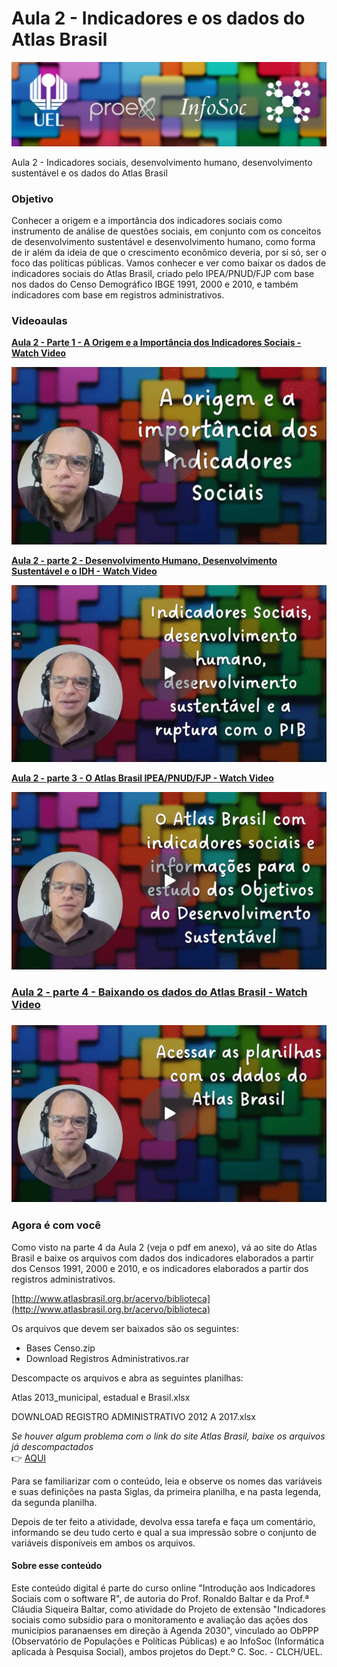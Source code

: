 # Aula 2 - Indicadores e os dados do Atlas Brasil

![](<../.gitbook/assets/0 (4).jpeg>)

Aula 2 - Indicadores sociais, desenvolvimento humano, desenvolvimento sustentável e os dados do Atlas Brasil

### Objetivo <a href="#cdan1i8cqvyd" id="cdan1i8cqvyd"></a>

Conhecer a origem e a importância dos indicadores sociais como instrumento de análise de questões sociais, em conjunto com os conceitos de desenvolvimento sustentável e desenvolvimento humano, como forma de ir além da ideia de que o crescimento econômico deveria, por si só, ser o foco das políticas públicas. Vamos conhecer e ver como baixar os dados de indicadores sociais do Atlas Brasil, criado pelo IPEA/PNUD/FJP com base nos dados do Censo Demográfico IBGE 1991, 2000 e 2010, e também indicadores com base em registros administrativos.

### &#x20;<a href="#fkdc6lsbdp0e" id="fkdc6lsbdp0e"></a>

### Videoaulas <a href="#mka3bqiy47xj" id="mka3bqiy47xj"></a>

[**Aula 2 - Parte 1 - A Origem e a Importância dos Indicadores Sociais - Watch Video**](https://youtu.be/A-xBMjLPhOQ)

[![](<../.gitbook/assets/1 (4).gif>)](https://youtu.be/A-xBMjLPhOQ)

[**Aula 2 - parte 2 - Desenvolvimento Humano, Desenvolvimento Sustentável e o IDH - Watch Video**](https://youtu.be/fkYpgCoRQq0)

[![](<../.gitbook/assets/2 (3).gif>)](https://youtu.be/fkYpgCoRQq0)

[**Aula 2 - parte 3 - O Atlas Brasil IPEA/PNUD/FJP - Watch Video**](https://youtu.be/2_IcBKzgFDQ)

[![](<../.gitbook/assets/3 (2).gif>)](https://youtu.be/2_IcBKzgFDQ)

### [Aula 2 - parte 4 - Baixando os dados do Atlas Brasil - Watch Video](https://youtu.be/b9F77Q_GjLU) <a href="#w01tp26n3s6v" id="w01tp26n3s6v"></a>

### [![](<../.gitbook/assets/4 (2).gif>)](https://youtu.be/b9F77Q_GjLU) <a href="#lcqh8bcta9g5" id="lcqh8bcta9g5"></a>

### &#x20;<a href="#id-6bljzuh224sw" id="id-6bljzuh224sw"></a>

### **Agora é com você** <a href="#h6oin54g32rd" id="h6oin54g32rd"></a>

Como visto na parte 4 da Aula 2 (veja o pdf em anexo), vá ao site do Atlas Brasil e baixe os arquivos com dados dos indicadores elaborados a partir dos Censos 1991, 2000 e 2010, e os indicadores elaborados a partir dos registros administrativos.

[http://www.atlasbrasil.org.br/acervo/biblioteca](http://www.atlasbrasil.org.br/acervo/biblioteca)

Os arquivos que devem ser baixados são os seguintes:

* Bases Censo.zip
* Download Registros Administrativos.rar

Descompacte os arquivos e abra as seguintes planilhas:

Atlas 2013\_municipal, estadual e Brasil.xlsx

DOWNLOAD REGISTRO ADMINISTRATIVO 2012 A 2017.xlsx

_Se houver algum problema com o link do site Atlas Brasil, baixe os arquivos já descompactados_ \
&#x20;👉 [AQUI](https://1drv.ms/f/s!Ah0jPYhaOHXWmI07Yji0hezcRV61pw?e=DEqlFl)&#x20;

Para se familiarizar com o conteúdo, leia e observe os nomes das variáveis e suas definições na pasta Siglas, da primeira planilha, e na pasta legenda, da segunda planilha.

Depois de ter feito a atividade, devolva essa tarefa e faça um comentário, informando se deu tudo certo e qual a sua impressão sobre o conjunto de variáveis disponíveis em ambos os arquivos.

#### &#x20;<a href="#oaa3r1e8po8x" id="oaa3r1e8po8x"></a>

#### Sobre esse conteúdo <a href="#id-5n6cvmjko2cf" id="id-5n6cvmjko2cf"></a>

Este conteúdo digital é parte do curso online "Introdução aos Indicadores Sociais com o software R", de autoria do Prof. Ronaldo Baltar e da Prof.ª Cláudia Siqueira Baltar, como atividade do Projeto de extensão "Indicadores sociais como subsídio para o monitoramento e avaliação das ações dos municípios paranaenses em direção à Agenda 2030", vinculado ao ObPPP (Observatório de Populações e Políticas Públicas) e ao InfoSoc (Informática aplicada à Pesquisa Social), ambos projetos do Dept.º C. Soc. - CLCH/UEL.
